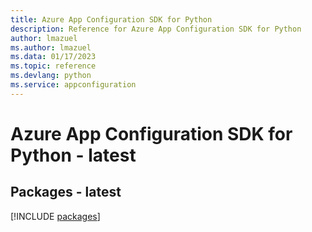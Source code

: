 ```yaml
---
title: Azure App Configuration SDK for Python
description: Reference for Azure App Configuration SDK for Python
author: lmazuel
ms.author: lmazuel
ms.data: 01/17/2023
ms.topic: reference
ms.devlang: python
ms.service: appconfiguration
---
```

# Azure App Configuration SDK for Python - latest
## Packages - latest
[!INCLUDE [packages](app-configuration-index.md)]